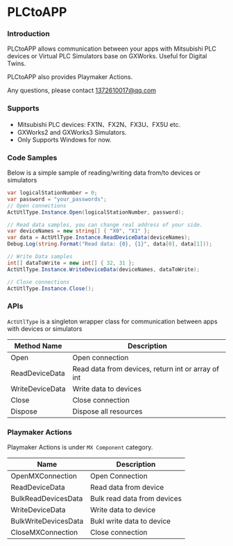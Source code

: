 # PLCtoAPP

### Introduction

PLCtoAPP allows communication between your apps with Mitsubishi PLC devices or Virtual PLC Simulators base on GXWorks. Useful for Digital Twins.

PLCtoAPP also provides Playmaker Actions.

Any questions, please contact 1372610017@qq.com

### Supports 

- Mitsubishi PLC devices: FX1N、FX2N、FX3U、FX5U etc.
- GXWorks2 and GXWorks3 Simulators.
- Only Supports Windows for now.

### Code Samples

Below is a simple sample of reading/writing data from/to devices or simulators 

```csharp
var logicalStationNumber = 0;
var password = "your_passwords";
// Open connections
ActUtlType.Instance.Open(logicalStationNumber, password);

// Read data samples, you can change real address of your side.
var deviceNames = new string[] { "X0", "X1" };
var data = ActUtlType.Instance.ReadDeviceData(deviceNames);
Debug.Log(string.Format("Read data: {0}, {1}", data[0], data[1]));

// Write Data samples
int[] dataToWrite = new int[] { 32, 31 };
ActUtlType.Instance.WriteDeviceData(deviceNames, dataToWrite);

// Close connections
ActUtlType.Instance.Close();
```

### APIs

`ActUtlType` is a singleton wrapper class for communication between apps with devices or simulators

| Method Name| Description |
-- | -- |
Open | Open connection
ReadDeviceData | Read data from devices, return int or array of int
WriteDeviceData | Write data to devices
Close | Close connection
Dispose | Dispose all resources

### Playmaker Actions

Playmaker Actions is under `MX Component` category.

| Name | Description |
--|--|
OpenMXConnection | Open Connection
ReadDeviceData | Read data from device
BulkReadDevicesData | Bulk read data from devices
WriteDeviceData | Write data to device
BulkWriteDevicesData | Bukl write data to device
CloseMXConnection | Close connection